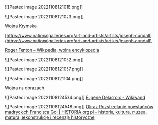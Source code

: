 

![[Pasted image 20221108121016.png]]

![[Pasted image 20221108121023.png]]

Wojna Krymska

[https://www.nationalgalleries.org/art-and-artists/artists/joseph-cundall](https://www.nationalgalleries.org/art-and-artists/artists/joseph-cundall)

[Roger Fenton – Wikipedia, wolna encyklopedia](https://pl.wikipedia.org/wiki/Roger_Fenton)

![[Pasted image 20221108121052.png]]

![[Pasted image 20221108121057.png]]

![[Pasted image 20221108121104.png]]

Wojna na obrazach

![[Pasted image 20221108124534.png]]
[Eugène Delacroix - Wikiwand](https://www.wikiwand.com/pl/Eug%C3%A8ne_Delacroix)

![[Pasted image 20221108124548.png]]
[Obraz Rozstrzelanie powstańców madryckich Francisca Goi | HISTORIA.org.pl - historia, kultura, muzea, matura, rekonstrukcje i recenzje historyczne](https://historia.org.pl/2018/09/09/najwyzszy-wymiar-kary-kat-i-jego-robota-w-polsce/obraz-rozstrzelanie-powstancow-madryckich-francisca-goi/)

